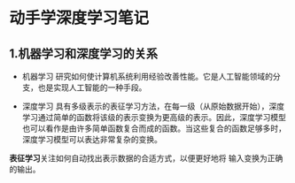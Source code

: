 # 动手学深度学习笔记

## 1.机器学习和深度学习的关系
- 机器学习
研究如何使计算机系统利⽤经验改善性能。它是⼈⼯智能领域的分⽀，也是实现⼈⼯智能的⼀种⼿段。

- 深度学习
具有多级表⽰的表征学习⽅法，在每⼀级（从原始数据开始），深度学习通过简单的函数将该级的表⽰变换为更⾼级的表⽰。因此，深度学习模型也可以看作是由许多简单函数复合而成的函数。当这些复合的函数⾜够多时，深度学习模型可以表达⾮常复杂的变换。


**表征学习**关注如何⾃动找出表⽰数据的合适⽅式，以便更好地将
输⼊变换为正确的输出。


